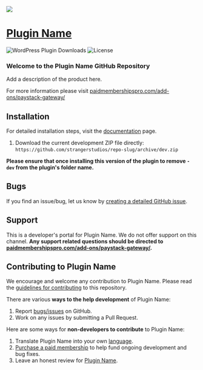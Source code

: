![](pmpro-sample-banner.png)

# [Plugin Name](https://www.paidmembershipspro.com/add-ons/paystack-gateway/) #

![WordPress Plugin Downloads](https://img.shields.io/wordpress/plugin/dy/paystack-gateway-paid-memberships-pro?style=flat-square) ![License](https://img.shields.io/badge/license-GPL--2.0%2B-red.svg?style=flat-square)

### Welcome to the Plugin Name GitHub Repository
Add a description of the product here.

For more information please visit [paidmembershipspro.com/add-ons/paystack-gateway/](https://www.paidmembershipspro.com/add-ons/paystack-gateway/)

## Installation ##
For detailed installation steps, visit the [documentation](https://www.paidmembershipspro.com/add-ons/paystack-gateway/) page.

1. Download the current development ZIP file directly: `https://github.com/strangerstudios/repo-slug/archive/dev.zip`

**Please ensure that once installing this version of the plugin to remove `-dev` from the plugin's folder name.**

## Bugs ##
If you find an issue/bug, let us know by [creating a detailed GitHub issue](https://github.com/strangerstudios/repo-slug/issues/new).

## Support ##
This is a developer's portal for Plugin Name. We do not offer support on this channel. **Any support related questions should be directed to [paidmembershipspro.com/add-ons/paystack-gateway/](https://www.paidmembershipspro.com/add-ons/paystack-gateway/).**

## Contributing to Plugin Name ##
We encourage and welcome any contribution to Plugin Name. Please read the [guidelines for contributing](https://github.com/strangerstudios/paid-memberships-pro/blob/dev/.github/CONTRIBUTING.md) to this repository.

There are various **ways to the help development** of Plugin Name:

1. Report [bugs/issues](https://github.com/strangerstudios/repo-slug/issues/new) on GitHub.
2. Work on any issues by submitting a Pull Request.

Here are some ways for **non-developers to contribute** to Plugin Name:

1. Translate Plugin Name into your own [language](https://www.paidmembershipspro.com/paid-memberships-pro-in-your-language/).
2. [Purchase a paid membership](https://paidmembershipspro.com/pricing) to help fund ongoing development and bug fixes.
3. Leave an honest review for [Plugin Name](https://wordpress.org/support/plugin/repo-slug/reviews/#new-post).